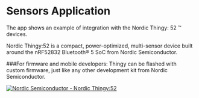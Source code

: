 # Sensors Application

The app shows an example of integration with the Nordic Thingy: 52 ™ devices.

Nordic Thingy:52 is a compact, power-optimized, multi-sensor device built around the nRF52832 Bluetooth® 5 SoC from Nordic Semiconductor.

###For firmware and mobile developers:
Thingy can be flashed with custom firmware, just like any other development kit from Nordic Semiconductor. 

[![Nordic Semiconductor - Nordic Thingy:52](https://img.youtube.com/vi/zLtKHAAXC6g/0.jpg)](https://youtu.be/zLtKHAAXC6g "Nordic Thingy:52")
